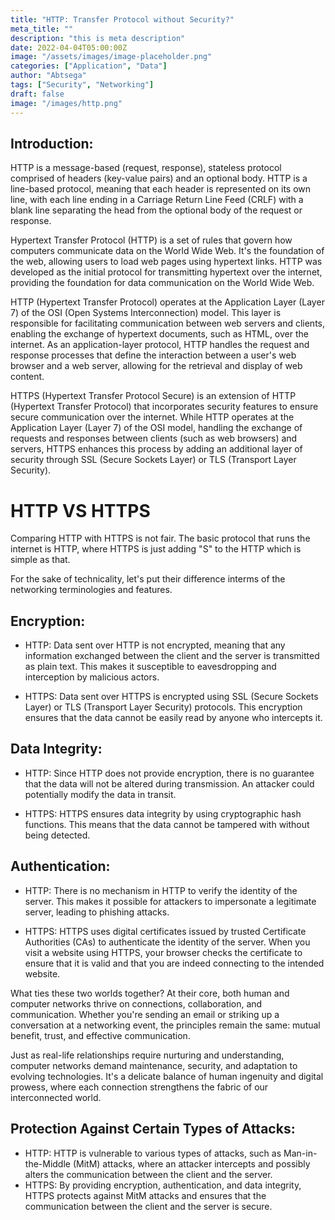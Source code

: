 ```yaml
---
title: "HTTP: Transfer Protocol without Security?"
meta_title: ""
description: "this is meta description"
date: 2022-04-04T05:00:00Z
image: "/assets/images/image-placeholder.png"
categories: ["Application", "Data"]
author: "Abtsega"
tags: ["Security", "Networking"]
draft: false
image: "/images/http.png"
---
```





## Introduction:

HTTP is a message-based (request, response), stateless protocol comprised of headers (key-value pairs) and an optional body. HTTP is a line-based protocol, meaning that each header is represented on its own line, with each line ending in a Carriage Return Line Feed (CRLF) with a blank line separating the head from the optional body of the request or response.

Hypertext Transfer Protocol (HTTP) is a set of rules that govern how computers communicate data on the World Wide Web. It's the foundation of the web, allowing users to load web pages using hypertext links. HTTP was developed as the initial protocol for transmitting hypertext over the internet, providing the foundation for data communication on the World Wide Web.

HTTP (Hypertext Transfer Protocol) operates at the Application Layer (Layer 7) of the OSI (Open Systems Interconnection) model. This layer is responsible for facilitating communication between web servers and clients, enabling the exchange of hypertext documents, such as HTML, over the internet. As an application-layer protocol, HTTP handles the request and response processes that define the interaction between a user's web browser and a web server, allowing for the retrieval and display of web content.

HTTPS (Hypertext Transfer Protocol Secure) is an extension of HTTP (Hypertext Transfer Protocol) that incorporates security features to ensure secure communication over the internet. While HTTP operates at the Application Layer (Layer 7) of the OSI model, handling the exchange of requests and responses between clients (such as web browsers) and servers, HTTPS enhances this process by adding an additional layer of security through SSL (Secure Sockets Layer) or TLS (Transport Layer Security).

# HTTP VS HTTPS

Comparing HTTP with HTTPS is not fair. The basic protocol that runs the internet is HTTP, where HTTPS is just adding "S" to the HTTP which is simple as that.

For the sake of technicality, let's put their difference interms of the networking terminologies and features.

## Encryption:
- HTTP: Data sent over HTTP is not encrypted, meaning that any information exchanged between the client and the server is transmitted as plain text. This makes it susceptible to eavesdropping and interception by malicious actors.

- HTTPS: Data sent over HTTPS is encrypted using SSL (Secure Sockets Layer) or TLS (Transport Layer Security) protocols. This encryption ensures that the data cannot be easily read by anyone who intercepts it.



## Data Integrity:
- HTTP: Since HTTP does not provide encryption, there is no guarantee that the data will not be altered during transmission. An attacker could potentially modify the data in transit.

- HTTPS: HTTPS ensures data integrity by using cryptographic hash functions. This means that the data cannot be tampered with without being detected.

## Authentication:

- HTTP: There is no mechanism in HTTP to verify the identity of the server. This makes it possible for attackers to impersonate a legitimate server, leading to phishing attacks.

- HTTPS: HTTPS uses digital certificates issued by trusted Certificate Authorities (CAs) to authenticate the identity of the server. When you visit a website using HTTPS, your browser checks the certificate to ensure that it is valid and that you are indeed connecting to the intended website.

What ties these two worlds together? At their core, both human and computer networks thrive on connections, collaboration, and communication. Whether you're sending an email or striking up a conversation at a networking event, the principles remain the same: mutual benefit, trust, and effective communication.

Just as real-life relationships require nurturing and understanding, computer networks demand maintenance, security, and adaptation to evolving technologies. It's a delicate balance of human ingenuity and digital prowess, where each connection strengthens the fabric of our interconnected world.

## Protection Against Certain Types of Attacks:

- HTTP: HTTP is vulnerable to various types of attacks, such as Man-in-the-Middle (MitM) attacks, where an attacker intercepts and possibly alters the communication between the client and the server.
- HTTPS: By providing encryption, authentication, and data integrity, HTTPS protects against MitM attacks and ensures that the communication between the client and the server is secure.

